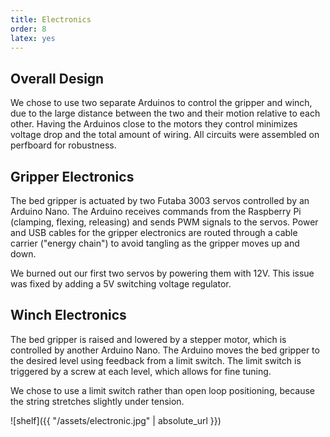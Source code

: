 ```yaml
---
title: Electronics
order: 8
latex: yes
---
```


## Overall Design

We chose to use two separate Arduinos to control the gripper and winch, due to the large distance between the two and their motion relative to each other. Having the Arduinos close to the motors they control minimizes voltage drop and the total amount of wiring. All circuits were assembled on perfboard for robustness.

## Gripper Electronics

The bed gripper is actuated by two Futaba 3003 servos controlled by an Arduino Nano. The Arduino receives commands from the Raspberry Pi (clamping, flexing, releasing) and sends PWM signals to the servos. Power and USB cables for the gripper electronics are routed through a cable carrier ("energy chain") to avoid tangling as the gripper moves up and down.

We burned out our first two servos by powering them with 12V. This issue was fixed by adding a 5V switching voltage regulator.

## Winch Electronics

The bed gripper is raised and lowered by a stepper motor, which is controlled by another Arduino Nano. The Arduino moves the bed gripper to the desired level using feedback from a limit switch. The limit switch is triggered by a screw at each level, which allows for fine tuning.

We chose to use a limit switch rather than open loop positioning, because the string stretches slightly under tension.

![shelf]({{ "/assets/electronic.jpg" | absolute_url }})

